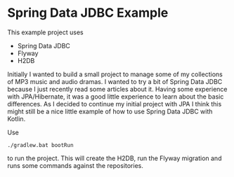 # Spring Data JDBC Example

This example project uses
* Spring Data JDBC
* Flyway
* H2DB


Initially I wanted to build a small project to manage some of my collections of MP3 music and audio dramas. I wanted to
try a bit of Spring Data JDBC because I just recently read some articles about it. Having some experience with
JPA/Hibernate, it was a good little experience to learn about the basic differences. As I decided to continue my initial
project with JPA I think this might still be a nice little example of how to use Spring Data JDBC with Kotlin.

Use
```shell 
./gradlew.bat bootRun
```
to run the project. This will create the H2DB, run the Flyway migration and runs some commands against the repositories.


